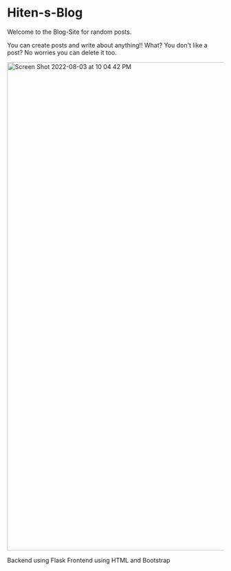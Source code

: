 # Hiten-s-Blog

Welcome to the Blog-Site for random posts. 

You can create posts and write about anything!! What? You don't like a post? No worries you can delete it too.

<img width="1133" alt="Screen Shot 2022-08-03 at 10 04 42 PM" src="https://user-images.githubusercontent.com/68720970/182747271-a4d224f3-0348-42f4-9226-1f4e5846b891.png">

Backend using Flask
Frontend using HTML and Bootstrap
